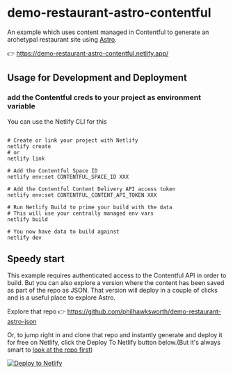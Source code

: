 # demo-restaurant-astro-contentful

 An example which uses content managed in Contentful to generate an archetypal restaurant site using [Astro](https://astro.build).

 👉 https://demo-restaurant-astro-contentful.netlify.app/
 

## Usage for Development and Deployment


### add the Contentful creds to your project as environment variable

You can use the Netlify CLI for this

```

# Create or link your project with Netlify
netlify create
# or
netlify link

# Add the Contentful Space ID
netlify env:set CONTENTFUL_SPACE_ID XXX

# Add the Contentful Content Delivery API access token
netlify env:set CONTENTFUL_CONTENT_API_TOKEN XXX

# Run Netlify Build to prime your build with the data 
# This will use your centrally managed env vars
netlify build

# You now have data to build against
netlify dev
```



## Speedy start

This example requires authenticated access to the Contentful API in order to build. But you can also explore a version where the content has been saved as part of the repo as JSON. That version will deploy in a couple of clicks and is a useful place to explore Astro.

Explore that repo 👉 https://github.com/philhawksworth/demo-restaurant-astro-json



Or, to jump right in and clone that repo and instantly generate and deploy it for free on Netlify, click the Deploy To Netlify button below.(But it's always smart to [look at the repo first](https://github.com/philhawksworth/demo-restaurant-astro-json))


[![Deploy to Netlify](https://www.netlify.com/img/deploy/button.svg)](https://app.netlify.com/start/deploy?repository=https://github.com/philhawksworth/demo-restaurant-astro-json&campaign=devex-ph")


